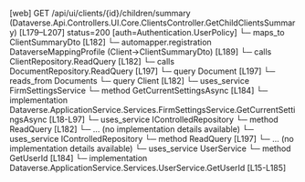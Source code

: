 [web] GET /api/ui/clients/{id}/children/summary  (Dataverse.Api.Controllers.UI.Core.ClientsController.GetChildClientsSummary)  [L179–L207] status=200 [auth=Authentication.UserPolicy]
  └─ maps_to ClientSummaryDto [L182]
    └─ automapper.registration DataverseMappingProfile (Client->ClientSummaryDto) [L189]
  └─ calls ClientRepository.ReadQuery [L182]
  └─ calls DocumentRepository.ReadQuery [L197]
  └─ query Document [L197]
    └─ reads_from Documents
  └─ query Client [L182]
  └─ uses_service FirmSettingsService
    └─ method GetCurrentSettingsAsync [L184]
      └─ implementation Dataverse.ApplicationService.Services.FirmSettingsService.GetCurrentSettingsAsync [L18-L97]
  └─ uses_service IControlledRepository<Client>
    └─ method ReadQuery [L182]
      └─ ... (no implementation details available)
  └─ uses_service IControlledRepository<Document>
    └─ method ReadQuery [L197]
      └─ ... (no implementation details available)
  └─ uses_service UserService
    └─ method GetUserId [L184]
      └─ implementation Dataverse.ApplicationService.Services.UserService.GetUserId [L15-L185]

